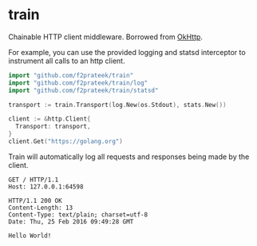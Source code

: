 # train

Chainable HTTP client middleware. Borrowed from [OkHttp](https://github.com/square/okhttp/wiki/Interceptors).

For example, you can use the provided logging and statsd interceptor to instrument all calls to an http client.

```go
import "github.com/f2prateek/train"
import "github.com/f2prateek/train/log"
import "github.com/f2prateek/train/statsd"

transport := train.Transport(log.New(os.Stdout), stats.New())

client := &http.Client{
  Transport: transport,
}
client.Get("https://golang.org")
```

Train will automatically log all requests and responses being made by the client.

```
GET / HTTP/1.1
Host: 127.0.0.1:64598

HTTP/1.1 200 OK
Content-Length: 13
Content-Type: text/plain; charset=utf-8
Date: Thu, 25 Feb 2016 09:49:28 GMT

Hello World!
```
